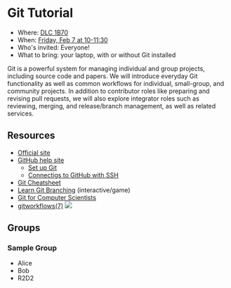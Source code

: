 # Git Tutorial

* Where: [DLC 1B70](https://calendar.colorado.edu/discovery_learning_center)
* When: [Friday, Feb 7 at 10-11:30](https://calendar.colorado.edu/event/git_tutorial)
* Who's invited: Everyone!
* What to bring: your laptop, with or without Git installed

Git is a powerful system for managing individual and group projects,
including source code and papers.  We will introduce everyday Git
functionality as well as common workflows for individual, small-group,
and community projects.  In addition to contributor roles like preparing
and revising pull requests, we will also explore integrator roles such
as reviewing, merging, and release/branch management, as well as related
services.

## Resources

* [Official site](https://git-scm.com/)
* [GitHub help site](https://help.github.com/en)
  * [Set up Git](https://help.github.com/en/github/getting-started-with-github/set-up-git)
  * [Connectigs to GitHub with SSH](https://help.github.com/en/github/authenticating-to-github/connecting-to-github-with-ssh)
* [Git Cheatsheet](http://ndpsoftware.com/git-cheatsheet.html)
* [Learn Git Branching](https://learngitbranching.js.org/) (interactive/game)
* [Git for Computer Scientists](https://eagain.net/articles/git-for-computer-scientists/)
* [gitworkflows(7)](https://git-scm.com/docs/gitworkflows)
![](https://cucs-hpsc.github.io/fall2019/git/simplified-gitworkflows7.png)

## Groups

### Sample Group
* Alice
* Bob
* R2D2
